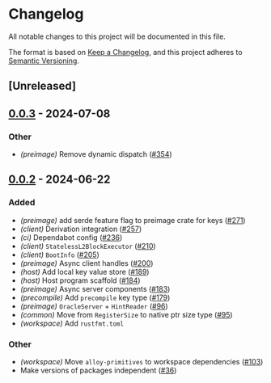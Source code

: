 # Changelog
All notable changes to this project will be documented in this file.

The format is based on [Keep a Changelog](https://keepachangelog.com/en/1.0.0/),
and this project adheres to [Semantic Versioning](https://semver.org/spec/v2.0.0.html).

## [Unreleased]

## [0.0.3](https://github.com/ethereum-optimism/kona/compare/kona-preimage-v0.0.2...kona-preimage-v0.0.3) - 2024-07-08

### Other
- *(preimage)* Remove dynamic dispatch ([#354](https://github.com/ethereum-optimism/kona/pull/354))

## [0.0.2](https://github.com/ethereum-optimism/kona/compare/kona-preimage-v0.0.1...kona-preimage-v0.0.2) - 2024-06-22

### Added
- *(preimage)* add serde feature flag to preimage crate for keys ([#271](https://github.com/ethereum-optimism/kona/pull/271))
- *(client)* Derivation integration ([#257](https://github.com/ethereum-optimism/kona/pull/257))
- *(ci)* Dependabot config ([#236](https://github.com/ethereum-optimism/kona/pull/236))
- *(client)* `StatelessL2BlockExecutor` ([#210](https://github.com/ethereum-optimism/kona/pull/210))
- *(client)* `BootInfo` ([#205](https://github.com/ethereum-optimism/kona/pull/205))
- *(preimage)* Async client handles ([#200](https://github.com/ethereum-optimism/kona/pull/200))
- *(host)* Add local key value store ([#189](https://github.com/ethereum-optimism/kona/pull/189))
- *(host)* Host program scaffold ([#184](https://github.com/ethereum-optimism/kona/pull/184))
- *(preimage)* Async server components ([#183](https://github.com/ethereum-optimism/kona/pull/183))
- *(precompile)* Add `precompile` key type ([#179](https://github.com/ethereum-optimism/kona/pull/179))
- *(preimage)* `OracleServer` + `HintReader` ([#96](https://github.com/ethereum-optimism/kona/pull/96))
- *(common)* Move from `RegisterSize` to native ptr size type ([#95](https://github.com/ethereum-optimism/kona/pull/95))
- *(workspace)* Add `rustfmt.toml`

### Other
- *(workspace)* Move `alloy-primitives` to workspace dependencies ([#103](https://github.com/ethereum-optimism/kona/pull/103))
- Make versions of packages independent ([#36](https://github.com/ethereum-optimism/kona/pull/36))
